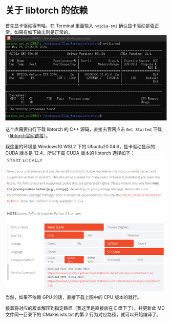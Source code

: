 # 关于 libtorch 的依赖
首先显卡驱动得有哈，在 Terminal 里面输入 `nvidia-smi` 确认显卡驱动是否正常。如果有如下输出则是正常的。
![nvidia-smi](illustration/nvidia-smi.png)

这个库需要自行下载 libtorch 的 C++ 源码，直接去官网点击 `Get Started` 下载（[libtorch官网链接](https://pytorch.org/)）。

我这里的环境是 Windows10 WSL2 下的 Ubuntu20.04.6，显卡驱动显示的 CUDA 版本是 12.4，所以下载 CUDA 版本的 libtorch 选择如下：
![libtorch_version](illustration/libtorch_version.png)
当然，如果不依赖 GPU 的话，直接下载上图中的 CPU 版本的就行。

接着将对应的版本解压到指定路径（我这里是直接放在 E 盘下了），并更新此 MD 文件同一目录下的 CMakeLists.txt 的第 2 行为对应路径，就可以开始编译了。